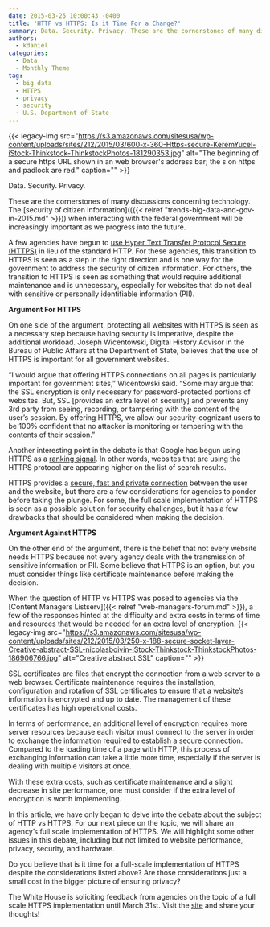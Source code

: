 ```yaml
---
date: 2015-03-25 10:00:43 -0400
title: 'HTTP vs HTTPS: Is it Time For a Change?'
summary: Data. Security. Privacy. These are the cornerstones of many discussions concerning technology. The security of citizen information when interacting with the federal government will be increasingly important as we progress into the future. A few agencies have begun to use Hyper Text Transfer Protocol Secure (HTTPS) in lieu of the standard HTTP. For these agencies,
authors:
  - kdaniel
categories:
  - Data
  - Monthly Theme
tag:
  - big data
  - HTTPS
  - privacy
  - security
  - U.S. Department of State
---
```


{{< legacy-img src="https://s3.amazonaws.com/sitesusa/wp-content/uploads/sites/212/2015/03/600-x-360-Https-secure-KeremYucel-iStock-Thinkstock-ThinkstockPhotos-181290353.jpg" alt="The beginning of a secure https URL shown in an web browser's address bar; the s on https and padlock are red." caption="" >}} 

Data. Security. Privacy.

These are the cornerstones of many discussions concerning technology. The [security of citizen information](({{< relref "trends-big-data-and-gov-in-2015.md" >}})) when interacting with the federal government will be increasingly important as we progress into the future.

A few agencies have begun to [use Hyper Text Transfer Protocol Secure (HTTPS)](https://18f.gsa.gov/2015/02/09/the-first-gov-domains-hardcoded-into-your-browser-as-all-https/) in lieu of the standard HTTP. For these agencies, this transition to HTTPS is seen as a step in the right direction and is one way for the government to address the security of citizen information. For others, the transition to HTTPS is seen as something that would require additional maintenance and is unnecessary, especially for websites that do not deal with sensitive or personally identifiable information (PII).

**Argument For HTTPS**

On one side of the argument, protecting all websites with HTTPS is seen as a necessary step because having security is imperative, despite the additional workload. Joseph Wicentowski, Digital History Advisor in the Bureau of Public Affairs at the Department of State, believes that the use of HTTPS is important for all government websites.

&#8220;I would argue that offering HTTPS connections on all pages is particularly important for government sites,” Wicentowski said.  “Some may argue that the SSL encryption is only necessary for password-protected portions of websites. But, SSL [provides an extra level of security] and prevents any 3rd party from seeing, recording, or tampering with the content of the user’s session. By offering HTTPS, we allow our security-cognizant users to be 100% confident that no attacker is monitoring or tampering with the contents of their session.”

Another interesting point in the debate is that Google has begun using HTTPS as a [ranking signal](http://googlewebmastercentral.blogspot.com/2014/08/https-as-ranking-signal.html). In other words, websites that are using the HTTPS protocol are appearing higher on the list of search results.

HTTPS provides a [secure, fast and private connection](https://18f.gsa.gov/2014/11/13/why-we-use-https-in-every-gov-website-we-make/) between the user and the website, but there are a few considerations for agencies to ponder before taking the plunge. For some, the full scale implementation of HTTPS is seen as a possible solution for security challenges, but it has a few drawbacks that should be considered when making the decision.

**Argument Against HTTPS**

On the other end of the argument, there is the belief that not every website needs HTTPS because not every agency deals with the transmission of sensitive information or PII. Some believe that HTTPS is an option, but you must consider things like certificate maintenance before making the decision.

When the question of HTTP vs HTTPS was posed to agencies via the [Content Managers Listserv]({{< relref "web-managers-forum.md" >}}), a few of the responses hinted at the difficulty and extra costs in terms of time and resources that would be needed for an extra level of encryption. {{< legacy-img src="https://s3.amazonaws.com/sitesusa/wp-content/uploads/sites/212/2015/03/250-x-188-secure-socket-layer-Creative-abstract-SSL-nicolasboivin-iStock-Thinkstock-ThinkstockPhotos-186906766.jpg" alt="Creative abstract SSL" caption="" >}} 

SSL certificates are files that encrypt the connection from a web server to a web browser. Certificate maintenance requires the installation, configuration and rotation of SSL certificates to ensure that a website&#8217;s information is encrypted and up to date. The management of these certificates has high operational costs.

In terms of performance, an additional level of encryption requires more server resources because each visitor must connect to the server in order to exchange the information required to establish a secure connection. Compared to the loading time of a page with HTTP, this process of exchanging information can take a little more time, especially if the server is dealing with multiple visitors at once.

With these extra costs, such as certificate maintenance and a slight decrease in site performance, one must consider if the extra level of encryption is worth implementing.

In this article, we have only began to delve into the debate about the subject of HTTP vs HTTPS. For our next piece on the topic, we will share an agency’s full scale implementation of HTTPS. We will highlight some other issues in this debate, including but not limited to website performance, privacy, security, and hardware.

Do you believe that is it time for a full-scale implementation of HTTPS despite the considerations listed above? Are those considerations just a small cost in the bigger picture of ensuring privacy?

The White House is soliciting feedback from agencies on the topic of a full scale HTTPS implementation until <span class="aBn"><span class="aQJ">March 31st</span></span>. Visit the [site](https://https.cio.gov/) and share your thoughts!